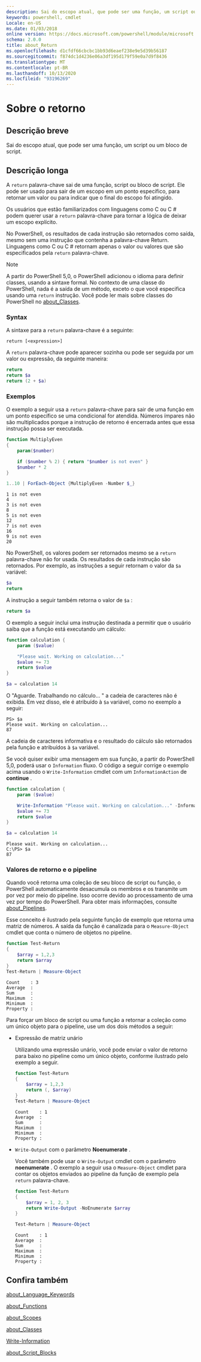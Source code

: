 ```yaml
---
description: Sai do escopo atual, que pode ser uma função, um script ou um bloco de script.
keywords: powershell, cmdlet
Locale: en-US
ms.date: 01/03/2018
online version: https://docs.microsoft.com/powershell/module/microsoft.powershell.core/about/about_return?view=powershell-7&WT.mc_id=ps-gethelp
schema: 2.0.0
title: about_Return
ms.openlocfilehash: d1cfdf66cbcbc1bb93d6eaef238e9e5d39b56187
ms.sourcegitcommit: f874dc1d4236e06a3df195d179f59e0a7d9f8436
ms.translationtype: MT
ms.contentlocale: pt-BR
ms.lasthandoff: 10/13/2020
ms.locfileid: "93196269"
---
```

# <a name="about-return"></a>Sobre o retorno

## <a name="short-description"></a>Descrição breve

Sai do escopo atual, que pode ser uma função, um script ou um bloco de script.

## <a name="long-description"></a>Descrição longa

A `return` palavra-chave sai de uma função, script ou bloco de script. Ele pode ser usado para sair de um escopo em um ponto específico, para retornar um valor ou para indicar que o final do escopo foi atingido.

Os usuários que estão familiarizados com linguagens como C ou C \# podem querer usar a `return` palavra-chave para tornar a lógica de deixar um escopo explícito.

No PowerShell, os resultados de cada instrução são retornados como saída, mesmo sem uma instrução que contenha a palavra-chave Return. Linguagens como C ou C \# retornam apenas o valor ou valores que são especificados pela `return` palavra-chave.

> [!NOTE]
> A partir do PowerShell 5,0, o PowerShell adicionou o idioma para definir classes, usando a sintaxe formal.  No contexto de uma classe do PowerShell, nada é a saída de um método, exceto o que você especifica usando uma `return` instrução. Você pode ler mais sobre classes do PowerShell no [about_Classes](about_Classes.md).

### <a name="syntax"></a>Syntax

A sintaxe para a `return` palavra-chave é a seguinte:

```
return [<expression>]
```

A `return` palavra-chave pode aparecer sozinha ou pode ser seguida por um valor ou expressão, da seguinte maneira:

```powershell
return
return $a
return (2 + $a)
```

### <a name="examples"></a>Exemplos

O exemplo a seguir usa a `return` palavra-chave para sair de uma função em um ponto específico se uma condicional for atendida. Números ímpares não são multiplicados porque a instrução de retorno é encerrada antes que essa instrução possa ser executada.

```powershell
function MultiplyEven
{
    param($number)

    if ($number % 2) { return "$number is not even" }
    $number * 2
}

1..10 | ForEach-Object {MultiplyEven -Number $_}
```

```output
1 is not even
4
3 is not even
8
5 is not even
12
7 is not even
16
9 is not even
20
```

No PowerShell, os valores podem ser retornados mesmo se a `return` palavra-chave não for usada.
Os resultados de cada instrução são retornados. Por exemplo, as instruções a seguir retornam o valor da `$a` variável:

```powershell
$a
return
```

A instrução a seguir também retorna o valor de `$a` :

```powershell
return $a
```

O exemplo a seguir inclui uma instrução destinada a permitir que o usuário saiba que a função está executando um cálculo:

```powershell
function calculation {
    param ($value)

    "Please wait. Working on calculation..."
    $value += 73
    return $value
}

$a = calculation 14
```

O "Aguarde. Trabalhando no cálculo... " a cadeia de caracteres não é exibida. Em vez disso, ele é atribuído à `$a` variável, como no exemplo a seguir:

```
PS> $a
Please wait. Working on calculation...
87
```

A cadeia de caracteres informativa e o resultado do cálculo são retornados pela função e atribuídos à `$a` variável.

Se você quiser exibir uma mensagem em sua função, a partir do PowerShell 5,0, poderá usar o `Information` fluxo. O código a seguir corrige o exemplo acima usando o `Write-Information` cmdlet com um `InformationAction` de **continue** .

```powershell
function calculation {
    param ($value)

    Write-Information "Please wait. Working on calculation..." -InformationAction Continue
    $value += 73
    return $value
}

$a = calculation 14
```

```output
Please wait. Working on calculation...
C:\PS> $a
87
```

### <a name="return-values-and-the-pipeline"></a>Valores de retorno e o pipeline

Quando você retorna uma coleção de seu bloco de script ou função, o PowerShell automaticamente desacumula os membros e os transmite um por vez por meio do pipeline. Isso ocorre devido ao processamento de uma vez por tempo do PowerShell. Para obter mais informações, consulte [about_Pipelines](about_pipelines.md).

Esse conceito é ilustrado pela seguinte função de exemplo que retorna uma matriz de números. A saída da função é canalizada para o `Measure-Object` cmdlet que conta o número de objetos no pipeline.

```powershell
function Test-Return
{
    $array = 1,2,3
    return $array
}
Test-Return | Measure-Object
```

```Output
Count    : 3
Average  :
Sum      :
Maximum  :
Minimum  :
Property :
```

Para forçar um bloco de script ou uma função a retornar a coleção como um único objeto para o pipeline, use um dos dois métodos a seguir:

- Expressão de matriz unário

  Utilizando uma expressão unário, você pode enviar o valor de retorno para baixo no pipeline como um único objeto, conforme ilustrado pelo exemplo a seguir.

  ```powershell
  function Test-Return
  {
      $array = 1,2,3
      return (, $array)
  }
  Test-Return | Measure-Object
  ```

  ```Output
  Count    : 1
  Average  :
  Sum      :
  Maximum  :
  Minimum  :
  Property :
  ```

- `Write-Output` com o parâmetro **Noenumerate** .

  Você também pode usar o `Write-Output` cmdlet com o parâmetro **noenumerate** . O exemplo a seguir usa o `Measure-Object` cmdlet para contar os objetos enviados ao pipeline da função de exemplo pela `return` palavra-chave.

  ```powershell
  function Test-Return
  {
      $array = 1, 2, 3
      return Write-Output -NoEnumerate $array
  }

  Test-Return | Measure-Object
  ```

  ```Output
  Count    : 1
  Average  :
  Sum      :
  Maximum  :
  Minimum  :
  Property :
  ```

## <a name="see-also"></a>Confira também

[about_Language_Keywords](about_Language_Keywords.md)

[about_Functions](about_Functions.md)

[about_Scopes](about_Scopes.md)

[about_Classes](about_Classes.md)

[Write-Information](xref:Microsoft.PowerShell.Utility.Write-Information)

[about_Script_Blocks](about_Script_Blocks.md)
